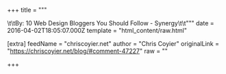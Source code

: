 
+++
title = """

\t\tBy: 10 Web Design Bloggers You Should Follow - Synergy\t\t"""
date = 2016-04-02T18:05:07.000Z
template = "html_content/raw.html"

[extra]
feedName = "chriscoyier.net"
author = "Chris Coyier"
originalLink = "https://chriscoyier.net/blog/#comment-47227"
raw = ""

+++

